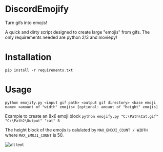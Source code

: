 # DiscordEmojify
Turn gifs into emojis!

A quick and dirty script designed to create large "emojis" from gifs. The only requirements needed are python 2/3 and moviepy!

# Installation
`pip install -r requirements.txt`

# Usage
`python emojify.py <input gif path> <output gif directory> <base emoji name> <amount of "width" emojis> [optional: amount of "height" emojis]`

Example to create an 8x6 emoji block
`python emojify.py "C:\Path\Cat.gif" "C:\Path2\Output" "cat" 8`

The height block of the emojis is calulated by `MAX_EMOJI_COUNT / WIDTH` where `MAX_EMOJI_COUNT` is 50.


![alt text][logo]

[logo]: https://i.imgur.com/kYiBcdF.gif "Imgage example"
